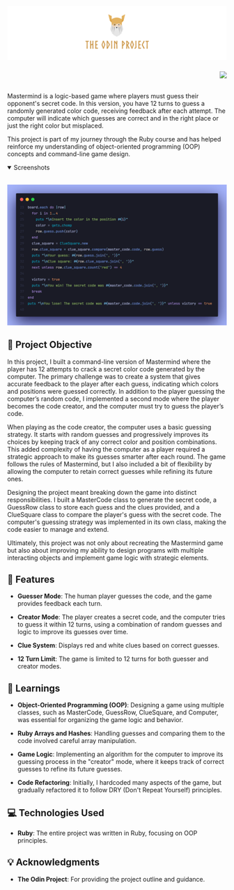 # <img src="https://raw.githubusercontent.com/dsbfelipe/readme-banners/main/images/odin-project.png">

<img align="right" src="https://img.shields.io/badge/Ruby-CC342D?style=for-the-badge&logo=ruby&logoColor=white">

<br>
<br>

Mastermind is a logic-based game where players must guess their opponent's secret code. In this version, you have 12 turns to guess a randomly generated color code, receiving feedback after each attempt. The computer will indicate which guesses are correct and in the right place or just the right color but misplaced.

This project is part of my journey through the Ruby course and has helped reinforce my understanding of object-oriented programming (OOP) concepts and command-line game design.

<details open>
<summary>
 Screenshots
</summary> <br />
    
<p align="center">
    <img src="screenshots/screenshot.png"/>

</details>

## 📝 Project Objective

In this project, I built a command-line version of Mastermind where the player has 12 attempts to crack a secret color code generated by the computer. The primary challenge was to create a system that gives accurate feedback to the player after each guess, indicating which colors and positions were guessed correctly. In addition to the player guessing the computer’s random code, I implemented a second mode where the player becomes the code creator, and the computer must try to guess the player’s code.

When playing as the code creator, the computer uses a basic guessing strategy. It starts with random guesses and progressively improves its choices by keeping track of any correct color and position combinations. This added complexity of having the computer as a player required a strategic approach to make its guesses smarter after each round. The game follows the rules of Mastermind, but I also included a bit of flexibility by allowing the computer to retain correct guesses while refining its future ones.

Designing the project meant breaking down the game into distinct responsibilities. I built a MasterCode class to generate the secret code, a GuessRow class to store each guess and the clues provided, and a ClueSquare class to compare the player's guess with the secret code. The computer's guessing strategy was implemented in its own class, making the code easier to manage and extend.

Ultimately, this project was not only about recreating the Mastermind game but also about improving my ability to design programs with multiple interacting objects and implement game logic with strategic elements.

## 🔧 Features

- **Guesser Mode**: The human player guesses the code, and the game provides feedback each turn.

- **Creator Mode**: The player creates a secret code, and the computer tries to guess it within 12 turns, using a combination of random guesses and logic to improve its guesses over time.

- **Clue System**: Displays red and white clues based on correct guesses.

- **12 Turn Limit**: The game is limited to 12 turns for both guesser and creator modes.

## 📖 Learnings

- **Object-Oriented Programming (OOP)**: Designing a game using multiple classes, such as MasterCode, GuessRow, ClueSquare, and Computer, was essential for organizing the game logic and behavior.

- **Ruby Arrays and Hashes**: Handling guesses and comparing them to the code involved careful array manipulation.

- **Game Logic**: Implementing an algorithm for the computer to improve its guessing process in the "creator" mode, where it keeps track of correct guesses to refine its future guesses.

- **Code Refactoring**: Initially, I hardcoded many aspects of the game, but gradually refactored it to follow DRY (Don't Repeat Yourself) principles.

## 💻 Technologies Used

- **Ruby**: The entire project was written in Ruby, focusing on OOP principles.

## 💡 Acknowledgments

- **The Odin Project**: For providing the project outline and guidance.

